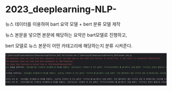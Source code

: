 # 2023_deeplearning-NLP-
 뉴스 데이터를 이용하여 
 bart 요약 모델 + bert 분류 모델 제작
 

 뉴스 본문을 넣으면 본문에 해당하는 요약은 bart모델로 진행하고,
 
 bert 모델로 뉴스 본문이 어떤 카테고리에 해당하는지 분류 시켜준다. 

![image](main.png)
